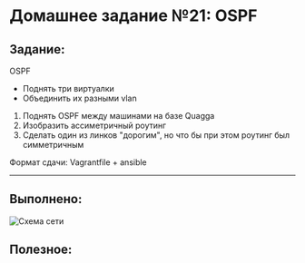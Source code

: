 # **Домашнее задание №21: OSPF**

## **Задание:**

OSPF
- Поднять три виртуалки
- Объединить их разными vlan
1. Поднять OSPF между машинами на базе Quagga
2. Изобразить ассиметричный роутинг
3. Сделать один из линков "дорогим", но что бы при этом роутинг был симметричным

Формат сдачи:
Vagrantfile + ansible

---

## **Выполнено:**

![Схема сети]()

## **Полезное:**

